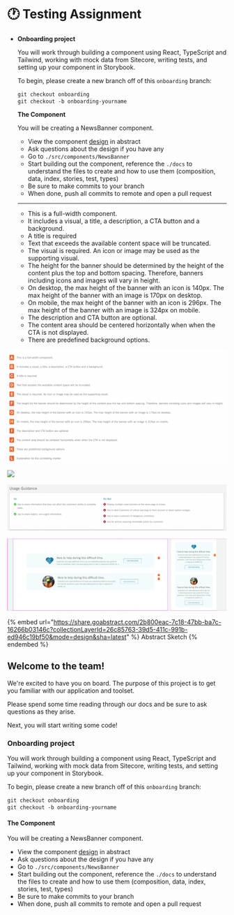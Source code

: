 # 🕐 Testing Assignment

*   ####

    **Onboarding project**

    You will work through building a component using React, TypeScript and Tailwind, working with mock data from Sitecore, writing tests, and setting up your component in Storybook.

    To begin, please create a new branch off of this `onboarding` branch:

    ```
    git checkout onboarding
    git checkout -b onboarding-yourname
    ```

    **The Component**

    You will be creating a NewsBanner component.

    * View the component [design](https://app.abstract.com/projects/7d33aa49-f1f0-47eb-971d-893d6457bcbc/branches/9556131a-d820-4925-8e56-968513c820b5/commits/latest/files/56AED96A-C786-42FD-8B75-CFA17F1BE644/layers/2CFCCB94-B674-49E3-B0CD-E73E9BEEAB81?collectionId=e0eaf804-c52c-4f76-9ae9-c8643bd687e3\&collectionLayerId=26c85763-39d5-411c-991b-ed946c19bf50) in abstract
    * Ask questions about the design if you have any
    * Go to `./src/components/NewsBanner`
    * Start building out the component, reference the `./docs` to understand the files to create and how to use them (composition, data, index, stories, test, types)
    * Be sure to make commits to your branch
    * When done, push all commits to remote and open a pull request

    ***

    * This is a full-width component.
    * It includes a visual, a title, a description, a CTA button and a background.
    * A title is required
    * Text that exceeds the available content space will be truncated.
    * The visual is required. An icon or image may be used as the supporting visual.
    * The height for the banner should be determined by the height of the content plus the top and bottom spacing. Therefore, banners including icons and images will vary in height.
    * On desktop, the max height of the banner with an icon is 140px. The max height of the banner with an image is 170px on desktop.
    * On mobile, the max height of the banner with an icon is 296px. The max height of the banner with an image is 324px on mobile.
    * The description and CTA button are optional.
    * The content area should be centered horizontally when when the CTA is not displayed.
    * There are predefined background options.

![](<../.gitbook/assets/Screen Shot 2022-01-28 at 12.18.23 PM.png>)

![](../.gitbook/assets/assignment.png)

![](<../.gitbook/assets/Screen Shot 2022-01-27 at 3.23.20 AM (1).png>)

![](<../.gitbook/assets/Screen Shot 2022-01-27 at 12.59.02 AM.png>)

{% embed url="https://share.goabstract.com/2b800eac-7c18-47bb-ba7c-16266b03146c?collectionLayerId=26c85763-39d5-411c-991b-ed946c19bf50&mode=design&sha=latest" %}
Abstract Sketch
{% endembed %}

## Welcome to the team!

We're excited to have you on board. The purpose of this project is to get you familiar with our application and toolset.

Please spend some time reading through our docs and be sure to ask questions as they arise.

Next, you will start writing some code!

### Onboarding project

You will work through building a component using React, TypeScript and Tailwind, working with mock data from Sitecore, writing tests, and setting up your component in Storybook.

To begin, please create a new branch off of this `onboarding` branch:

```
git checkout onboarding
git checkout -b onboarding-yourname
```

#### The Component

You will be creating a NewsBanner component.

* View the component [design](https://app.abstract.com/projects/7d33aa49-f1f0-47eb-971d-893d6457bcbc/branches/9556131a-d820-4925-8e56-968513c820b5/commits/latest/files/56AED96A-C786-42FD-8B75-CFA17F1BE644/layers/2CFCCB94-B674-49E3-B0CD-E73E9BEEAB81?collectionId=e0eaf804-c52c-4f76-9ae9-c8643bd687e3\&collectionLayerId=26c85763-39d5-411c-991b-ed946c19bf50) in abstract
* Ask questions about the design if you have any
* Go to `./src/components/NewsBanner`
* Start building out the component, reference the `./docs` to understand the files to create and how to use them (composition, data, index, stories, test, types)
* Be sure to make commits to your branch
* When done, push all commits to remote and open a pull request
